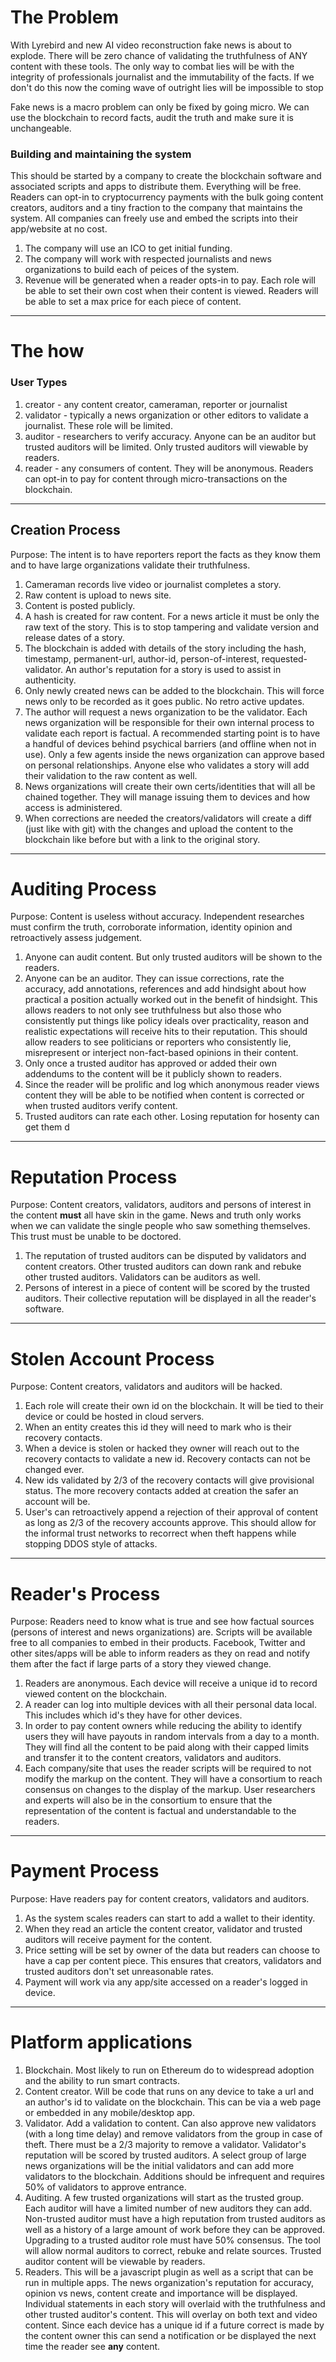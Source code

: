 # The Problem

With Lyrebird and new AI video reconstruction fake news is
about to explode. There will be zero chance of validating the
truthfulness of ANY content with these tools. The only way to combat lies
will be with the integrity of professionals journalist and
the immutability of the facts. If we don't do this now the
coming wave of outright lies will be impossible to stop

Fake news is a macro problem can only be fixed by going micro. We can
use the blockchain to record facts, audit the truth and
make sure it is unchangeable.


### Building and maintaining the system

This should be started by a company to create the blockchain software
and associated scripts and apps to distribute them. Everything will be free. 
Readers can opt-in to cryptocurrency payments with the bulk 
going content creators, auditors and a tiny fraction to 
the company that maintains the system. All companies can 
freely use and embed the scripts into their app/website
at no cost. 

1. The company will use an ICO to get initial funding.
2. The company will work with respected journalists and news
organizations to build each of peices of the system.
3. Revenue will be generated when a reader opts-in to pay. Each
role will be able to set their own cost when their content 
is viewed. Readers will be able to set a max price for each
piece of content.

--- 

# The how

### User Types

1. creator - any content creator, cameraman, reporter or journalist
2. validator - typically a news organization or other editors 
to validate a journalist. These role will be limited.
3. auditor - researchers to verify accuracy. Anyone can be an 
auditor but trusted auditors will be limited. Only trusted 
auditors will viewable by readers.
4. reader - any consumers of content. They will be anonymous.
Readers can opt-in to pay for content through micro-transactions
on the blockchain.

---

## Creation Process

Purpose: The intent is to have reporters report the facts 
as they know them and to have large organizations validate their
truthfulness. 

1. Cameraman records live video or journalist completes a story.
2. Raw content is upload to news site.
3. Content is posted publicly.
4. A hash is created for raw content. For a news article it must be 
only the raw text of the story. This is to stop tampering and validate
version and release dates of a story.
5. The blockchain is added with details of the story including the hash, 
timestamp, permanent-url, author-id, person-of-interest, requested-validator.
An author's reputation for a story is used to assist in authenticity.
6. Only newly created news can be added to the blockchain. This will
force news only to be recorded as it goes public. No retro active updates.
7. The author will request a news organization to be the validator.
Each news organization will be responsible for their own internal 
process to validate each report is factual. A recommended starting point
is to have a handful of devices behind psychical barriers (and offline when not
in use). Only a few agents inside the news organization 
can approve based on personal relationships. Anyone else who 
validates a story will add their validation to the raw content as well.
8. News organizations will create their own certs/identities
that will all be chained together. They will manage issuing them 
to devices and how access is administered. 
9. When corrections are needed the creators/validators will
create a diff (just like with git) with the changes and upload
the content to the blockchain like before but with a link 
to the original story. 

--- 

# Auditing Process 

Purpose: Content is useless without accuracy. Independent 
researches must confirm the truth, corroborate information, 
identity opinion and retroactively assess judgement. 

1. Anyone can audit content. But only trusted auditors will
be shown to the readers. 
2. Anyone can be an auditor. They can issue corrections, rate the 
accuracy, add annotations, references and add hindsight about
how practical a position actually worked out in the benefit of hindsight. 
This allows readers to not only see truthfulness but also those 
who consistently put things like policy ideals over practicality, 
reason and realistic expectations will receive hits to their 
reputation. This should allow readers to see politicians or reporters
who consistently lie, misrepresent or interject non-fact-based opinions
in their content.
3. Only once a trusted auditor has approved or added their own 
addendums to the content will be it publicly shown to readers.
4. Since the reader will be prolific and log which anonymous 
reader views content they will be able to be notified when
content is corrected or when trusted auditors verify content.
5. Trusted auditors can rate each other. Losing reputation for 
hosenty can get them d

---


# Reputation Process 

Purpose: Content creators, validators, auditors and persons of 
interest in the content __must__ all have skin in the game. 
News and truth only works when we can validate
the single people who saw something themselves. This trust 
must be unable to be doctored.

1. The reputation of trusted auditors can be disputed by
validators and content creators. Other trusted auditors 
can down rank and rebuke other trusted auditors. Validators
can be auditors as well. 
2. Persons of interest in a piece of content will be scored
by the trusted auditors. Their collective reputation will be
displayed in all the reader's software.

---

# Stolen Account Process 

Purpose: Content creators, validators and auditors will be
hacked.

1. Each role will create their own id on the blockchain. It 
will be tied to their device or could be hosted in cloud servers.
2. When an entity creates this id they will need to mark who
is their recovery contacts.
3. When a device is stolen or hacked they owner will reach
out to the recovery contacts to validate a new id. Recovery
contacts can not be changed ever.
4. New ids validated by 2/3 of the recovery contacts will
give provisional status. The more recovery contacts added
at creation the safer an account will be. 
5. User's can retroactively append a rejection of their approval
of content as long as 2/3 of the recovery accounts approve. This 
should allow for the informal trust networks to recorrect when
theft happens while stopping DDOS style of attacks.

---

# Reader's Process 

Purpose: Readers need to know what is true and see how factual
sources (persons of interest and news organizations) are. Scripts
will be available free to all companies to embed in their products.
Facebook, Twitter and other sites/apps will be able to inform 
readers as they on read and notify them after the fact if 
large parts of a story they viewed change. 

1. Readers are anonymous. Each device will receive a unique
id to record viewed content on the blockchain. 
2. A reader can log into multiple devices with all their personal
data local. This includes which id's they have for other devices.
3. In order to pay content owners while reducing the ability to
identify users they will have payouts in random intervals from a 
day to a month. They will find all the content to be paid along 
with their capped limits and transfer it to the content creators, 
validators and auditors.
4. Each company/site that uses the reader scripts will be required
to not modify the markup on the content. They will have a consortium 
to reach consensus on changes to the display of the markup. User
researchers and experts will also be in the consortium to ensure
that the representation of the content is factual and understandable
to the readers.

---

# Payment Process 

Purpose: Have readers pay for content creators, validators and 
auditors. 

1. As the system scales readers can start to add a 
wallet to their identity. 
2. When they read an article the content creator, validator 
and trusted auditors will receive payment for the content. 
3. Price setting will be set by owner of the data 
but readers can choose to have a cap per content piece. This 
ensures that creators, validators and trusted auditors don't set 
unreasonable rates. 
4. Payment will work via any app/site accessed 
on a reader's logged in device.

---

# Platform applications

1. Blockchain. Most likely to run on Ethereum do to widespread 
adoption and the ability to run smart contracts. 
2. Content creator. Will be code that runs on any device
to take a url and an author's id to validate on the blockchain.
This can be via a web page or embedded in any mobile/desktop app.
3. Validator. Add a validation to content. Can also approve
new validators (with a long time delay) and remove validators
from the group in case of theft. There must be a 2/3 majority 
to remove a validator. Validator's reputation will be scored
by trusted auditors. A select group of large news organizations
will be the initial validators and can add more validators to the 
blockchain. Additions should be infrequent and requires 50% of 
validators to approve entrance. 
4. Auditing. A few trusted organizations will start as the 
trusted group. Each auditor will have a limited number of
new auditors they can add. Non-trusted auditor must have a high 
reputation from trusted auditors as well as a history of 
a large amount of work before they can be approved. Upgrading 
to a trusted auditor role must have 50% consensus. The tool will
allow normal auditors to correct, rebuke and relate sources. Trusted
auditor content will be viewable by readers.
5. Readers. This will be a javascript plugin as well as a 
script that can be run in multiple apps. The news organization's
reputation for accuracy, opinion vs news, content create and 
importance will be displayed. Individual statements in each story 
will overlaid with the truthfulness and other trusted auditor's
content. This will overlay on both text and video content. Since
each device has a unique id if a future correct is made by
the content owner this can send a notification or be displayed
the next time the reader see __any__ content.